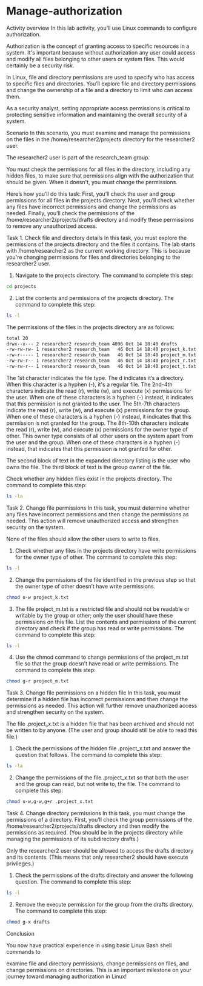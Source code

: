 # Manage-authorization

Activity overview
In this lab activity, you’ll use Linux commands to configure authorization.

Authorization is the concept of granting access to specific resources in a system. It's important because without authorization any user could access and modify all files belonging to other users or system files. This would certainly be a security risk.

In Linux, file and directory permissions are used to specify who has access to specific files and directories. You’ll explore file and directory permissions and change the ownership of a file and a directory to limit who can access them.

As a security analyst, setting appropriate access permissions is critical to protecting sensitive information and maintaining the overall security of a system.

Scenario
In this scenario, you must examine and manage the permissions on the files in the /home/researcher2/projects directory for the researcher2 user.

The researcher2 user is part of the research_team group.

You must check the permissions for all files in the directory, including any hidden files, to make sure that permissions align with the authorization that should be given. When it doesn't, you must change the permissions.

Here’s how you’ll do this task: First, you’ll check the user and group permissions for all files in the projects directory. Next, you’ll check whether any files have incorrect permissions and change the permissions as needed. Finally, you’ll check the permissions of the /home/researcher2/projects/drafts directory and modify these permissions to remove any unauthorized access.

Task 1. Check file and directory details
In this task, you must explore the permissions of the projects directory and the files it contains. The lab starts with /home/researcher2 as the current working directory. This is because you're changing permissions for files and directories belonging to the researcher2 user.

1. Navigate to the projects directory.
The command to complete this step:
```bash
cd projects
```

2. List the contents and permissions of the projects directory.
The command to complete this step:
```bash
ls -l
```

The permissions of the files in the projects directory are as follows:
```bash
total 20
drwx--x--- 2 researcher2 research_team 4096 Oct 14 18:40 drafts
-rw-rw-rw- 1 researcher2 research_team   46 Oct 14 18:40 project_k.txt
-rw-r----- 1 researcher2 research_team   46 Oct 14 18:40 project_m.txt
-rw-rw-r-- 1 researcher2 research_team   46 Oct 14 18:40 project_r.txt
-rw-rw-r-- 1 researcher2 research_team   46 Oct 14 18:40 project_t.txt
```

The 1st character indicates the file type. The d indicates it’s a directory. When this character is a hyphen (-), it's a regular file.
The 2nd-4th characters indicate the read (r), write (w), and execute (x) permissions for the user. When one of these characters is a hyphen (-) instead, it indicates that this permission is not granted to the user.
The 5th-7th characters indicate the read (r), write (w), and execute (x) permissions for the group. When one of these characters is a hyphen (-) instead, it indicates that this permission is not granted for the group.
The 8th-10th characters indicate the read (r), write (w), and execute (x) permissions for the owner type of other. This owner type consists of all other users on the system apart from the user and the group. When one of these characters is a hyphen (-) instead, that indicates that this permission is not granted for other.

The second block of text in the expanded directory listing is the user who owns the file. The third block of text is the group owner of the file.

Check whether any hidden files exist in the projects directory.
The command to complete this step:
```bash
ls -la
```
Task 2. Change file permissions
In this task, you must determine whether any files have incorrect permissions and then change the permissions as needed. This action will remove unauthorized access and strengthen security on the system.

None of the files should allow the other users to write to files.

1. Check whether any files in the projects directory have write permissions for the owner type of other.
The command to complete this step:
```bash
ls -l
```

2. Change the permissions of the file identified in the previous step so that the owner type of other doesn’t have write permissions.
```bash
chmod o-w project_k.txt
```
3. The file project_m.txt is a restricted file and should not be readable or writable by the group or other; only the user should have these permissions on this file. List the contents and permissions of the current directory and check if the group has read or write permissions.
The command to complete this step:
```bash
ls -l
```
4. Use the chmod command to change permissions of the project_m.txt file so that the group doesn’t have read or write permissions.
The command to complete this step:
```bash
chmod g-r project_m.txt
```
Task 3. Change file permissions on a hidden file
In this task, you must determine if a hidden file has incorrect permissions and then change the permissions as needed. This action will further remove unauthorized access and strengthen security on the system.

The file .project_x.txt is a hidden file that has been archived and should not be written to by anyone. (The user and group should still be able to read this file.)

1. Check the permissions of the hidden file .project_x.txt and answer the question that follows.
The command to complete this step:
```bash
ls -la
```
2. Change the permissions of the file .project_x.txt so that both the user and the group can read, but not write to, the file.
The command to complete this step:
```bash
chmod u-w,g-w,g+r .project_x.txt
```
Task 4. Change directory permissions
In this task, you must change the permissions of a directory. First, you’ll check the group permissions of the /home/researcher2/projects/drafts directory and then modify the permissions as required. (You should be in the projects directory while managing the permissions of its subdirectory drafts.)

Only the researcher2 user should be allowed to access the drafts directory and its contents. (This means that only researcher2 should have execute privileges.)

1. Check the permissions of the drafts directory and answer the following question.
The command to complete this step:
```bash
ls -l 
```
2. Remove the execute permission for the group from the drafts directory.
The command to complete this step:
```bash
chmod g-x drafts
```
Conclusion

You now have practical experience in using basic Linux Bash shell commands to

examine file and directory permissions,
change permissions on files, and
change permissions on directories.
This is an important milestone on your journey toward managing authorization in Linux!






